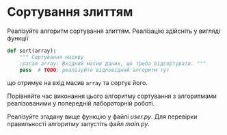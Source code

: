 # Сортування злиттям


Реалізуйте алгоритм сортування злиттям.
Реалізацію здійсніть у вигляді функції

```python
def sort(array):
    """ Сортування масиву
    :param array: Вхідний масив даних, що треба відсортувати. """
    pass  # TODO: реалізуйте відповідний алгоритм тут

```
що отримує на вхід масив `array` та сортує його.


Порівняйте час виконання цього алгоритму сортування 
з алгоритмами реалізованими у попередній лабораторній роботі.

Реалізуйте згадану вище функцію у файлі *user.py*. 
Для перевірки правильності алгоритму запустіть файл *main.py*.